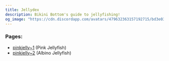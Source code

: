 ```yaml
---
title: Jellydex
description: Bikini Bottom's guide to jellyfishing!
og_image: "https://cdn.discordapp.com/avatars/479632363157192715/bd3e03f2da2a9bbc768cec6b20ed9d89.webp?size=1024"
---
```


### Pages:

- [pinkjelly~1](./pinkjelly~1) \(Pink Jellyfish\)
- [pinkjelly~2](./pinkjelly~2) \(Albino Jellyfish\)

